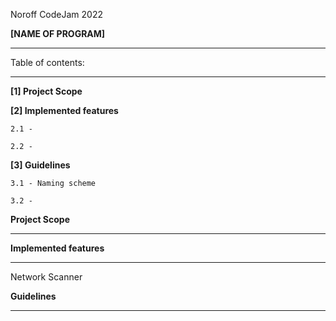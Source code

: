 Noroff CodeJam 2022

**[NAME OF PROGRAM]**

________________________________________________




Table of contents:
________________________________________________

**[1] Project Scope**


**[2] Implemented features**

    2.1 - 
  
    2.2 - 

**[3] Guidelines**

    3.1 - Naming scheme
  
    3.2 -
  


**Project Scope**
________________________________________________


**Implemented features**
________________________________________________
Network Scanner



**Guidelines**
________________________________________________



